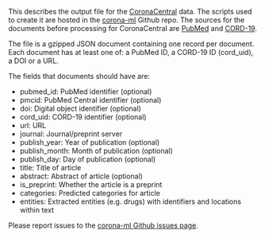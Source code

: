 This describes the output file for the [CoronaCentral](https://coronacentral.ai) data. The scripts used to create it are hosted in the [corona-ml](https://github.com/jakelever/corona-ml) Github repo. The sources for the documents before processing for CoronaCentral are [PubMed](https://www.nlm.nih.gov/databases/download/pubmed_medline.html) and [CORD-19](https://www.semanticscholar.org/cord19/download).

The file is a gzipped JSON document containing one record per document. Each document has at least one of: a PubMed ID, a CORD-19 ID (cord_uid), a DOI or a URL.

The fields that documents should have are:

* pubmed\_id: PubMed identifier (optional)
* pmcid: PubMed Central identifier (optional)
* doi: Digital object identifier (optional)
* cord\_uid: CORD-19 identifier (optional)
* url: URL
* journal: Journal/preprint server
* publish\_year: Year of publication (optional)
* publish\_month: Month of publication (optional)
* publish\_day: Day of publication (optional)
* title: Title of article
* abstract: Abstract of article (optional)
* is\_preprint: Whether the article is a preprint
* categories: Predicted categories for article
* entities: Extracted entities (e.g. drugs) with identifiers and locations within text

Please report issues to the [corona-ml Github issues page](https://github.com/jakelever/corona-ml/issues).

